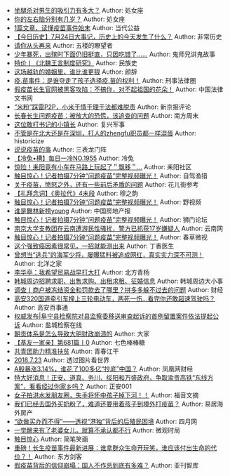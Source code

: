 - [坐腿杀对男生的吸引力有多大？](http://wechatscope.jmsc.hku.hk:8000/html?fn=gh_232719586984_2018-07-23_2653034622_X1CaBJdxil.y.tar.gz)
Author: 処女座
- [你的左右脑分别有几岁？](http://wechatscope.jmsc.hku.hk:8000/html?fn=gh_232719586984_2018-07-23_2653034622_5Q4FhDbHWa.y.tar.gz)
Author: 処女座
- [1篇文章，读懂疫苗事件始末](http://wechatscope.jmsc.hku.hk:8000/html?fn=gh_7e270e6d4a90_2018-07-23_2649790877_dmOlIJhcxV.y.tar.gz)
Author: 当代公益
- [【今日历史】7月24日大事记，历史上的今天发生了什么？](http://wechatscope.jmsc.hku.hk:8000/html?fn=gh_262667b1b5ca_2018-07-23_2650101446_SFBATDc74P.y.tar.gz)
Author: 非常历史
- [请你从头再来](http://wechatscope.jmsc.hku.hk:8000/html?fn=gh_22bc785da9c6_2018-07-23_2650980692_VnsuTR5fEO.y.tar.gz)
Author: 五楼的瞭望者
- [少年暴死，出殡时下面仍旧挺直，只因吃错了……](http://wechatscope.jmsc.hku.hk:8000/html?fn=gh_cc43c37310ea_2018-07-23_2247490338_HxBMGdqJa7.y.tar.gz)
Author: 鬼师兄讲鬼故事
- [特价丨《北魏王言制度研究》](http://wechatscope.jmsc.hku.hk:8000/html?fn=gh_af78a7ce12de_2018-07-23_2649974251_ikAShZObJY.y.tar.gz)
Author: 民族史
- [这场越轨的婚姻里，谁比谁更狠](http://wechatscope.jmsc.hku.hk:8000/html?fn=gh_70adee9aa9f7_2018-07-23_2660259772_V1iaIjRJUl.y.tar.gz)
Author: 颜辞
- [疫.苗事件：是谁夺走了孩子选择疫.苗的权利！](http://wechatscope.jmsc.hku.hk:8000/html?fn=gh_efc11fca1551_2018-07-23_2660227911_B6JWKAoFZY.y.tar.gz)
Author: 刑事法律圈
- [假疫苗长生官网被黑客攻陷：不搞你，对不起祖国的花朵！](http://wechatscope.jmsc.hku.hk:8000/html?fn=gh_7fae7a18390f_2018-07-23_2651397098_Ad1UrhYavz.y.tar.gz)
Author: 中国法律文书网
- [“米粉”踩雷P2P，小米于情于理于法都难脱责](http://wechatscope.jmsc.hku.hk:8000/html?fn=gh_419ea35befa4_2018-07-23_2650669650_FOjcIiNaJx.y.tar.gz)
Author: 新京报评论
- [长春长生问题疫苗：被放大的恐慌，该追查的问题](http://wechatscope.jmsc.hku.hk:8000/html?fn=nanfangzhoumo_2018-07-23_2652396497_jM0k9aiuQ1.y.tar.gz)
Author: 南方周末
- [这位敢打书记的小镇长](http://wechatscope.jmsc.hku.hk:8000/html?fn=gh_fd6fc0d7c615_2018-07-23_2650976821_ijEKltx1ks.y.tar.gz)
Author: 复兴军事
- [不管是在北大还是在深圳，打人的zhengfu职员都一样混蛋](http://wechatscope.jmsc.hku.hk:8000/html?fn=gh_661d35def464_2018-07-23_2247483737_b0DPzk3iHL.y.tar.gz)
Author: historicize
- [说说疫苗的事](http://wechatscope.jmsc.hku.hk:8000/html?fn=gh_c22b43b002c0_2018-07-23_2650405339_2ML6g1zHwG.y.tar.gz)
Author: 三表龙门阵
- [【冷兔•槽】每日一冷NO.1955](http://wechatscope.jmsc.hku.hk:8000/html?fn=lengtootoo_2018-07-23_2652537194_P02ISlFDA8.y.tar.gz)
Author: 冷兔
- [惊险！耒阳竟有小车在马路上玩起了＂飘移＂...](http://wechatscope.jmsc.hku.hk:8000/html?fn=gh_40f2418747aa_2018-07-23_2652858220_B8Jc9Lzial.y.tar.gz)
Author: 耒阳社区
- [触目惊心！记者拍摄7分钟“问题疫苗”完整视频曝光！](http://wechatscope.jmsc.hku.hk:8000/html?fn=gh_7e2afb4dd5a5_2018-07-23_2247484573_mKt0aRMsk7.y.tar.gz)
Author: 自驾渔猎
- [关于疫苗，愤怒之外，还有一些前后矛盾的问题](http://wechatscope.jmsc.hku.hk:8000/html?fn=gh_c2115bbeae10_2018-07-23_2649516286_O6Vu9d4oWc.y.tar.gz)
Author: 花儿街参考
- [【礼拜念词】《奥拉代》4末段](http://wechatscope.jmsc.hku.hk:8000/html?fn=gh_c6be96f277fa_2018-07-23_2649305698_LtQKJHFESq.y.tar.gz)
Author: 穆之韵
- [触目惊心！记者拍摄7分钟“问题疫苗”完整视频曝光！](http://wechatscope.jmsc.hku.hk:8000/html?fn=gh_079cdb79e8b7_2018-07-23_2652121710_4ZhpiarGcV.y.tar.gz)
Author: 野视频
- [谁是舞林新榜young](http://wechatscope.jmsc.hku.hk:8000/html?fn=gh_3dda95af34d0_2018-07-23_2653392516_lA26b4FSIB.y.tar.gz)
Author: 中国房地产报
- [触目惊心！记者拍摄7分钟“问题疫苗”完整视频曝光！](http://wechatscope.jmsc.hku.hk:8000/html?fn=gh_3f9203662dc6_2018-07-23_2247484635_ybUheguSzm.y.tar.gz)
Author: 狮门论坛
- [南京大学支教团在云南遭游民性骚扰，警方已抓获17岁嫌疑人](http://wechatscope.jmsc.hku.hk:8000/html?fn=gh_3033f4cf486d_2018-07-23_2671122294_SgoqPQV10w.y.tar.gz)
Author: 云南网
- [触目惊心！记者拍摄7分钟“问题疫苗”完整视频曝光！](http://wechatscope.jmsc.hku.hk:8000/html?fn=gh_85ceeb96c96a_2018-07-23_2247487360_yrNl3diKvj.y.tar.gz)
Author: 春草微视
- [这个强致癌因素很常见，一招就能测出来](http://wechatscope.jmsc.hku.hk:8000/html?fn=wxid_4302923029011_2018-07-23_2657203261_UygBzOw6in.y.tar.gz)
Author: 丁香医生
- [曾想当“逃兵”的海军少将，屡曝猛料被追成网红，真实实力深不可测！](http://wechatscope.jmsc.hku.hk:8000/html?fn=gh_687b83e22b99_2018-07-23_2247500317_NPljirwBsM.y.tar.gz)
Author: 北洋之家
- [李华亭：我希望贸易战早打大打](http://wechatscope.jmsc.hku.hk:8000/html?fn=gh_a515ab04b947_2018-07-23_2247487217_jPykdHB72D.y.tar.gz)
Author: 北方青杨
- [韩城周边招聘求职、出售求购、出租求租、征婚信息](http://wechatscope.jmsc.hku.hk:8000/html?fn=gh_063bda886aec_2018-07-23_2247490205_u4jeLfDCyv.y.tar.gz)
Author: 韩城周边大小事
- [调查丨商户被冻结资金和罚款去了哪里？拼多多躲不过去的问题](http://wechatscope.jmsc.hku.hk:8000/html?fn=gh_cdc8f0652ff7_2018-07-23_2650389425_1F26CXdbqi.y.tar.gz)
Author: 财经
- [高安320国道牵引车撞上三轮电动车，两死一伤...看完你还敢超速驾驶吗？](http://wechatscope.jmsc.hku.hk:8000/html?fn=gh_1d97537c840d_2018-07-23_2650249238_4ZCHX65nPp.y.tar.gz)
Author: 高安百事通
- [权威发布|阜宁县检察院对县监察委移送审查起诉的首例留置案件依法提起公诉](http://wechatscope.jmsc.hku.hk:8000/html?fn=gh_97f487331201_2018-07-23_2650103190_WmGx5Y96tS.y.tar.gz)
Author: 盐城检察在线
- [朝贡体系是怎么导致大明财政崩溃的](http://wechatscope.jmsc.hku.hk:8000/html?fn=gh_4bcbc9c6c881_2018-07-23_2652694329_h0KfSxuo7Q.y.tar.gz)
Author: 大家
- [【基友一家亲】第681篇丨0](http://wechatscope.jmsc.hku.hk:8000/html?fn=gh_5aa913dc2b52_2018-07-23_2650200620_T1gumsVe7y.y.tar.gz)
Author: 七色棒棒糖
- [共青团助力精准扶贫](http://wechatscope.jmsc.hku.hk:8000/html?fn=gh_a8055eec10f0_2018-07-23_2651324827_RBmqIlGOv2.y.tar.gz)
Author: 青春江干
- [2018.7.23](http://wechatscope.jmsc.hku.hk:8000/html?fn=gh_cd7075f41e01_2018-07-23_2449961720_ab0mdjPCXZ.y.tar.gz)
Author: 透过图片看世界
- [A股暴涨3.14%，谁花了100多亿“抄底”中国？](http://wechatscope.jmsc.hku.hk:8000/html?fn=gh_e76b6086b960_2018-07-23_2247494776_XrEtglmIZ0.y.tar.gz)
Author: 凤凰网财经
- [特大好消息！正安、道真、务川、绥阳和万盛政府，争取渝贵高铁“东线方案”，看看经过你家乡吗？](http://wechatscope.jmsc.hku.hk:8000/html?fn=gh_7d6ca19572fe_2018-07-23_2651448869_CMf5Pt2cSi.y.tar.gz)
Author: 正安001
- [女子拍洪水发朋友圈，失手将怀中孩子掉下河！！](http://wechatscope.jmsc.hku.hk:8000/html?fn=gh_be651b92d150_2018-07-23_2652792464_ZV46hEDkNF.y.tar.gz)
Author: 福音文摘
- [我们已经去国外买奶粉了，难道还要带着孩子到境外打疫苗？](http://wechatscope.jmsc.hku.hk:8000/html?fn=gh_8f16c463efc8_2018-07-23_2650653026_6F9dUjfHNM.y.tar.gz)
Author: 易居海外房产
- [“欲做买办而不得”——透视“港独”背后的后殖民困境](http://wechatscope.jmsc.hku.hk:8000/html?fn=gh_456a492c2af5_2018-07-23_2651085696_5PXJBnuc9o.y.tar.gz)
Author: 四月网
- [一觉醒来有了老婆女儿，就算不承认都不行](http://wechatscope.jmsc.hku.hk:8000/html?fn=gh_5b9799228df1_2018-07-23_2247484748_5oxQlwrOuV.y.tar.gz)
Author: 微观时局
- [触目惊心](http://wechatscope.jmsc.hku.hk:8000/html?fn=gh_c364747d22d0_2018-07-23_2653469565_GlyR3B8tAP.y.tar.gz)
Author: 简笔笑画
- [重磅！长生疫苗事件最新进展：谁拿群众生命开玩笑，谁应该付出生命的代价？！](http://wechatscope.jmsc.hku.hk:8000/html?fn=gh_78c210468c72_2018-07-23_2247492034_Zah0jUBJ5V.y.tar.gz)
Author: 东方剑客
- [假疫苗背后的信仰崩塌：国人不作恶到底有多难？](http://wechatscope.jmsc.hku.hk:8000/html?fn=gh_07086c2f05e6_2018-07-23_2247487218_4qpI10DPi0.y.tar.gz)
Author: 亚刊智库
